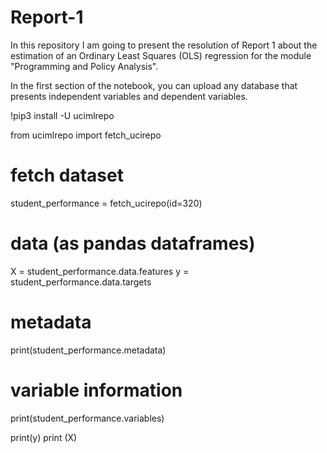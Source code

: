 # Report-1
In this repository I am going to present the resolution of Report 1 about the estimation of an Ordinary Least Squares (OLS) regression for the module "Programming and Policy Analysis".

In the first section of the notebook, you can upload any database that presents independent variables and dependent variables.

!pip3 install -U ucimlrepo 

from ucimlrepo import fetch_ucirepo 
  
# fetch dataset 
student_performance = fetch_ucirepo(id=320) 
  
# data (as pandas dataframes) 
X = student_performance.data.features 
y = student_performance.data.targets 
  
# metadata 
print(student_performance.metadata) 
  
# variable information 
print(student_performance.variables) 

print(y)
print (X)
